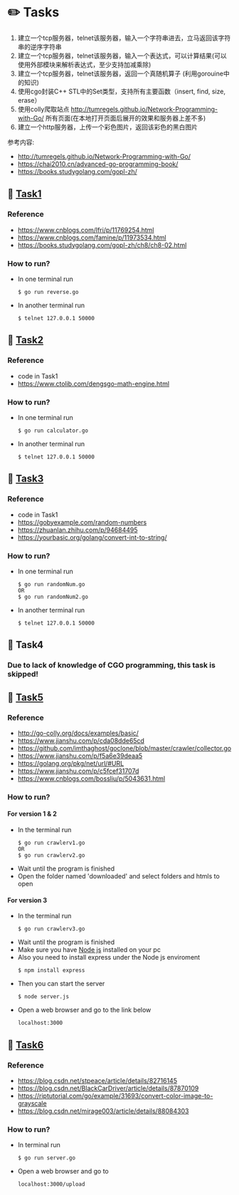 # :pencil2: Tasks
1. 建立一个tcp服务器，telnet该服务器，输入一个字符串进去，立马返回该字符串的逆序字符串 
2. 建立一个tcp服务器，telnet该服务器，输入一个表达式，可以计算结果(可以使用外部模块来解析表达式，至少支持加减乘除)
3. 建立一个tcp服务器，telnet该服务器，返回一个真随机算子 (利用gorouine中的知识)
4. 使用cgo封装C++ STL中的Set类型，支持所有主要函数（insert, find, size, erase）
5. 使用colly爬取站点 http://tumregels.github.io/Network-Programming-with-Go/ 所有页面(在本地打开页面后展开的效果和服务器上差不多)
6. 建立一个http服务器，上传一个彩色图片，返回该彩色的黑白图片

参考内容: 
- http://tumregels.github.io/Network-Programming-with-Go/
- https://chai2010.cn/advanced-go-programming-book/
- https://books.studygolang.com/gopl-zh/

## :paperclip: [Task1](https://github.com/YechengChu/practice/tree/master/proj2/task1)
### Reference
- https://www.cnblogs.com/lfri/p/11769254.html
- https://www.cnblogs.com/famine/p/11973534.html
- https://books.studygolang.com/gopl-zh/ch8/ch8-02.html
### How to run?
- In one terminal run 
  ```
  $ go run reverse.go
  ```
- In another terminal run 
  ```
  $ telnet 127.0.0.1 50000
  ```
  
## :paperclip: [Task2](https://github.com/YechengChu/practice/tree/master/proj2/task2)
### Reference
- code in Task1
- https://www.ctolib.com/dengsgo-math-engine.html
### How to run?
- In one terminal run
  ```
  $ go run calculator.go
  ```
- In another terminal run
  ```
  $ telnet 127.0.0.1 50000
  ```

## :paperclip: [Task3](https://github.com/YechengChu/practice/tree/master/proj2/task3)
### Reference
- code in Task1
- https://gobyexample.com/random-numbers
- https://zhuanlan.zhihu.com/p/94684495
- https://yourbasic.org/golang/convert-int-to-string/
### How to run?
- In one terminal run
  ```
  $ go run randomNum.go
  OR
  $ go run randomNum2.go
  ```
- In another terminal run
  ```
  $ telnet 127.0.0.1 50000
  ```

## :paperclip: Task4
### Due to lack of knowledge of CGO programming, this task is skipped!
  
## :paperclip: [Task5](https://github.com/YechengChu/practice/tree/master/proj2/task5)
### Reference
- http://go-colly.org/docs/examples/basic/
- https://www.jianshu.com/p/cda08dde65cd
- https://github.com/imthaghost/goclone/blob/master/crawler/collector.go
- https://www.jianshu.com/p/f5a6e39deaa5
- https://golang.org/pkg/net/url/#URL
- https://www.jianshu.com/p/c5fcef31707d
- https://www.cnblogs.com/bossliu/p/5043631.html
### How to run?
#### For version 1 & 2
- In the terminal run
  ```
  $ go run crawlerv1.go  
  OR
  $ go run crawlerv2.go  
  ```
- Wait until the program is finished
- Open the folder named 'downloaded' and select folders and htmls to open
#### For version 3
- In the terminal run
  ```
  $ go run crawlerv3.go  
  ```
- Wait until the program is finished
- Make sure you have [Node js](https://nodejs.org/en/download/) installed on your pc
- Also you need to install express under the Node js enviroment
  ```
  $ npm install express
  ```
- Then you can start the server
  ```
  $ node server.js
  ```
- Open a web browser and go to the link below
  ```
  localhost:3000
  ```
## :paperclip: [Task6](https://github.com/YechengChu/practice/tree/master/proj2/task6)
### Reference
- https://blog.csdn.net/stpeace/article/details/82716145
- https://blog.csdn.net/BlackCarDriver/article/details/87870109
- https://riptutorial.com/go/example/31693/convert-color-image-to-grayscale
- https://blog.csdn.net/mirage003/article/details/88084303
### How to run?
- In terminal run
  ```
  $ go run server.go
  ```
- Open a web browser and go to 
  ```
  localhost:3000/upload
  ```
